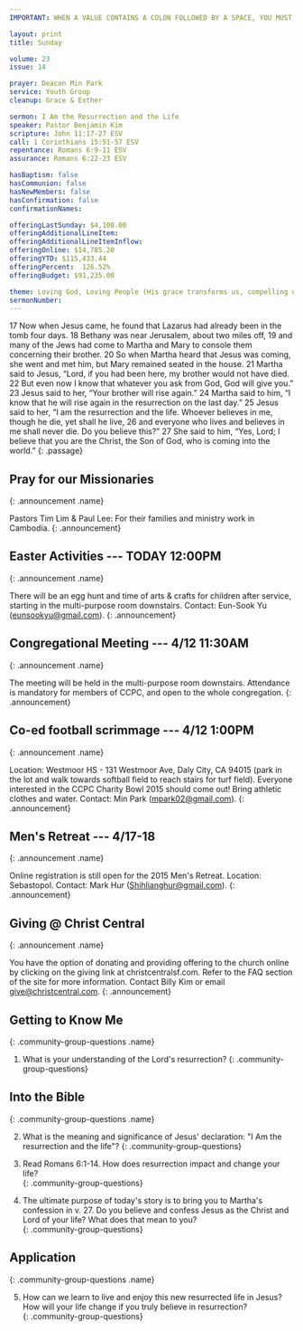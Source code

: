 ```yaml
---
IMPORTANT: WHEN A VALUE CONTAINS A COLON FOLLOWED BY A SPACE, YOU MUST USE &#58;

layout: print
title: Sunday

volume: 23
issue: 14

prayer: Deacon Min Park
service: Youth Group
cleanup: Grace & Esther

sermon: I Am the Resurrection and the Life
speaker: Pastor Benjamin Kim
scripture: John 11:17-27 ESV
call: 1 Corinthians 15:51-57 ESV
repentance: Romans 6:9-11 ESV
assurance: Romans 6:22-23 ESV

hasBaptism: false
hasCommunion: false
hasNewMembers: false
hasConfirmation: false
confirmationNames: 

offeringLastSunday: $4,100.00
offeringAdditionalLineItem: 
offeringAdditionalLineItemInflow: 
offeringOnline: $14,785.20
offeringYTD: $115,433.44
offeringPercent:  126.52%
offeringBudget: $91,235.00

theme: Loving God, Loving People (His grace transforms us, compelling us to love others)
sermonNumber: 
---
```

17 Now when Jesus came, he found that Lazarus had already been in the tomb four days. 18 Bethany was near Jerusalem, about two miles off, 19 and many of the Jews had come to Martha and Mary to console them concerning their brother. 20 So when Martha heard that Jesus was coming, she went and met him, but Mary remained seated in the house. 21 Martha said to Jesus, “Lord, if you had been here, my brother would not have died. 22 But even now I know that whatever you ask from God, God will give you.” 23 Jesus said to her, “Your brother will rise again.” 24 Martha said to him, “I know that he will rise again in the resurrection on the last day.” 25 Jesus said to her, “I am the resurrection and the life. Whoever believes in me, though he die, yet shall he live, 26 and everyone who lives and believes in me shall never die. Do you believe this?” 27 She said to him, “Yes, Lord; I believe that you are the Christ, the Son of God, who is coming into the world.”
{: .passage}



## Pray for our Missionaries
{: .announcement .name}

Pastors Tim Lim & Paul Lee: For their families and ministry work in Cambodia.
{: .announcement}

## Easter Activities --- TODAY 12:00PM
{: .announcement .name}

There will be an egg hunt and time of arts & crafts for children after service, starting in the multi-purpose room downstairs. Contact: Eun-Sook Yu (eunsookyu@gmail.com).
{: .announcement}

## Congregational Meeting --- 4/12 11:30AM
{: .announcement .name}

The meeting will be held in the multi-purpose room downstairs. Attendance is mandatory for members of CCPC, and open to the whole congregation.
{: .announcement}

## Co-ed football scrimmage --- 4/12 1:00PM
{: .announcement .name}

Location: Westmoor HS - 131 Westmoor Ave, Daly City, CA 94015 (park in the lot and walk towards softball field to reach stairs for turf field). Everyone interested in the CCPC Charity Bowl 2015 should come out! Bring athletic clothes and water. Contact: Min Park (mpark02@gmail.com).
{: .announcement}

## Men's Retreat --- 4/17-18
{: .announcement .name}

Online registration is still open for the 2015 Men's Retreat. Location: Sebastopol. Contact: Mark Hur (Shihlianghur@gmail.com).
{: .announcement}

## Giving @ Christ Central
{: .announcement .name}

You have the option of donating and providing offering to the church online by clicking on the giving link at christcentralsf.com. Refer to the FAQ section of the site for more information. Contact Billy Kim or email give@christcentral.com. 
{: .announcement}



## Getting to Know Me
{: .community-group-questions .name}

1) What is your understanding of the Lord's resurrection? 
{: .community-group-questions}

## Into the Bible
{: .community-group-questions .name}

2) What is the meaning and significance of Jesus' declaration: "I Am the resurrection and the life"? 
{: .community-group-questions}

3) Read Romans 6:1-14. How does resurrection impact and change your life?  
{: .community-group-questions}

4)  The ultimate purpose of today's story is to bring you to Martha's confession in v. 27. Do you believe and confess Jesus as the Christ and Lord of your life? What does that mean to you?  
{: .community-group-questions}

## Application
{: .community-group-questions .name}

5) How can we learn to live and enjoy this new resurrected life in Jesus? How will your life change if you truly believe in resurrection?  
{: .community-group-questions}


